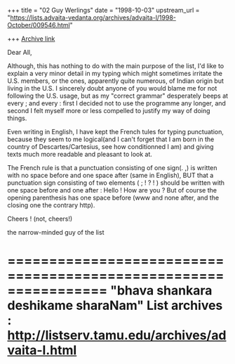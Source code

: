 +++
title = "02 Guy Werlings"
date = "1998-10-03"
upstream_url = "https://lists.advaita-vedanta.org/archives/advaita-l/1998-October/009546.html"

+++
[Archive link](https://lists.advaita-vedanta.org/archives/advaita-l/1998-October/009546.html)

Dear All,

Although, this has nothing to do with the main purpose of the list, I'd
like to explain a very minor detail in my typing which might sometimes
irritate the U.S. members, or the ones, apparently quite numerous, of
Indian origin but living in the U.S. I sincerely doubt anyone of you
would blame me for not following the U.S. usage, but as my "correct
grammar" desperately beeps at every ; and every : first I decided not to
use the programme any longer, and second I felt myself more or less
compelled to justify my way of doing things.

Even writing in English, I have kept the French tules for typing
punctuation, because they seem to me logical(and I can't forget that I
am born in the country of Descartes/Cartesius, see how conditionned I
am) and giving texts much more readable and pleasant to look at.

The French rule is that a punctuation consisting of one sign(. ,) is
written with no space before and one space after (same in English), BUT
that a punctuation sign consisting of two elements ( ; ! ? ! ) should be
written with one space before and one after : Hello ! How are you ?
But of course the opening parenthesis has one space before (www and none
after, and the closing one the contrary http).

Cheers ! (not, cheers!)

the narrow-minded guy of the list

================================================================
"bhava shankara deshikame sharaNam"
List archives : http://listserv.tamu.edu/archives/advaita-l.html
================================================================

